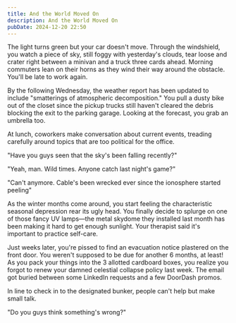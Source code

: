 ```yaml
---
title: And the World Moved On
description: And the World Moved On
pubDate: 2024-12-20 22:50
---
```


The light turns green but your car doesn't move. Through the windshield, you watch a piece of sky, still foggy with yesterday's clouds, tear loose and crater right between a minivan and a truck three cards ahead. Morning commuters lean on their horns as they wind their way around the obstacle. You'll be late to work again.

By the following Wednesday, the weather report has been updated to include "smatterings of atmospheric decomposition." You pull a dusty bike out of the closet since the pickup trucks still haven't cleared the debris blocking the exit to the parking garage. Looking at the forecast, you grab an umbrella too.

At lunch, coworkers make conversation about current events, treading carefully around topics that are too political for the office.

"Have you guys seen that the sky's been falling recently?"

"Yeah, man. Wild times. Anyone catch last night's game?"

"Can't anymore. Cable's been wrecked ever since the ionosphere started peeling"

As the winter months come around, you start feeling the characteristic seasonal depression rear its ugly head. You finally decide to splurge on one of those fancy UV lamps—the metal skydome they installed last month has been making it hard to get enough sunlight. Your therapist said it's important to practice self-care.

Just weeks later, you're pissed to find an evacuation notice plastered on the front door. You weren't supposed to be due for another 6 months, at least! As you pack your things into the 3 allotted cardboard boxes, you realize you forgot to renew your damned celestial collapse policy last week. The email got buried between some LinkedIn requests and a few DoorDash promos.

In line to check in to the designated bunker, people can't help but make small talk.

"Do you guys think something's wrong?"
